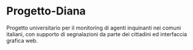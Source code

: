 # Progetto-Diana
Progetto universitario per il monitoring di agenti inquinanti nei comuni italiani, con supporto di segnalazioni da parte dei cittadini ed interfaccia grafica web.
